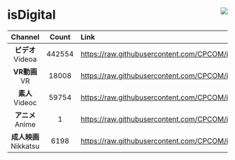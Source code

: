 # isDigital <img align="right" src="https://img.shields.io/github/last-commit/CPCOM/isDigital"/>  
  
| Channel | Count | Link |  
| :-----: | :---: | :--- |  
|**ビデオ**<br />Videoa | 442554 | https://raw.githubusercontent.com/CPCOM/isDigital/main/Videoa.txt |  
|**VR動画**<br />VR | 18008 | https://raw.githubusercontent.com/CPCOM/isDigital/main/VR.txt |  
|**素人**<br />Videoc | 59754 | https://raw.githubusercontent.com/CPCOM/isDigital/main/Videoc.txt |  
|**アニメ**<br />Anime | 1 | https://raw.githubusercontent.com/CPCOM/isDigital/main/Anime.txt |  
|**成人映画**<br />Nikkatsu | 6198 | https://raw.githubusercontent.com/CPCOM/isDigital/main/Nikkatsu.txt |  